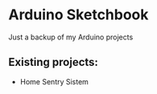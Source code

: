Arduino Sketchbook
==================

Just a backup of my Arduino projects

## Existing projects:
+ Home Sentry Sistem